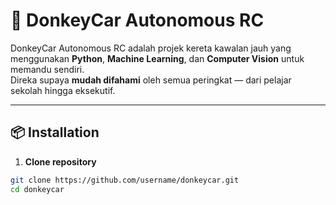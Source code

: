 # 🚗 DonkeyCar Autonomous RC

DonkeyCar Autonomous RC adalah projek kereta kawalan jauh yang menggunakan **Python**, **Machine Learning**, dan **Computer Vision** untuk memandu sendiri.  
Direka supaya **mudah difahami** oleh semua peringkat — dari pelajar sekolah hingga eksekutif.

---

## 📦 Installation

1. **Clone repository**
```bash
git clone https://github.com/username/donkeycar.git
cd donkeycar

